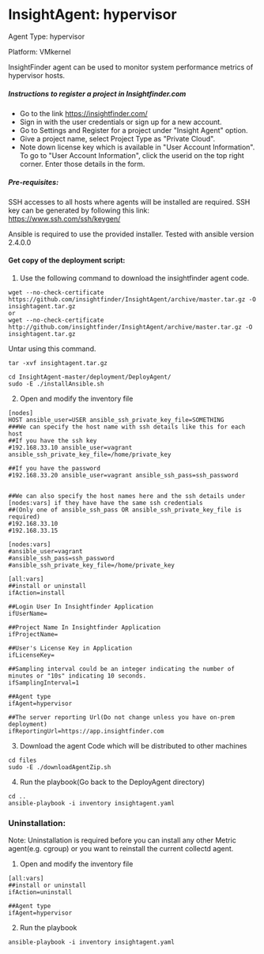 # InsightAgent: hypervisor
Agent Type: hypervisor

Platform: VMkernel

InsightFinder agent can be used to monitor system performance metrics of hypervisor hosts.

##### Instructions to register a project in Insightfinder.com
- Go to the link https://insightfinder.com/
- Sign in with the user credentials or sign up for a new account.
- Go to Settings and Register for a project under "Insight Agent" option.
- Give a project name, select Project Type as "Private Cloud".
- Note down license key which is available in "User Account Information". To go to "User Account Information", click the userid on the top right corner. Enter those details in the form.

##### Pre-requisites:
SSH accesses to all hosts where agents will be installed are required. SSH key can be generated by following this link:
https://www.ssh.com/ssh/keygen/

Ansible is required to use the provided installer. Tested with ansible version 2.4.0.0

#### Get copy of the deployment script:
1) Use the following command to download the insightfinder agent code.
```
wget --no-check-certificate https://github.com/insightfinder/InsightAgent/archive/master.tar.gz -O insightagent.tar.gz
or
wget --no-check-certificate http://github.com/insightfinder/InsightAgent/archive/master.tar.gz -O insightagent.tar.gz

```
Untar using this command.
```
tar -xvf insightagent.tar.gz
```
```
cd InsightAgent-master/deployment/DeployAgent/
sudo -E ./installAnsible.sh
```
2) Open and modify the inventory file

```
[nodes]
HOST ansible_user=USER ansible_ssh_private_key_file=SOMETHING
###We can specify the host name with ssh details like this for each host
##If you have the ssh key
#192.168.33.10 ansible_user=vagrant ansible_ssh_private_key_file=/home/private_key

##If you have the password
#192.168.33.20 ansible_user=vagrant ansible_ssh_pass=ssh_password


##We can also specify the host names here and the ssh details under [nodes:vars] if they have have the same ssh credentials
##(Only one of ansible_ssh_pass OR ansible_ssh_private_key_file is required)
#192.168.33.10
#192.168.33.15

[nodes:vars]
#ansible_user=vagrant
#ansible_ssh_pass=ssh_password
#ansible_ssh_private_key_file=/home/private_key

[all:vars]
##install or uninstall
ifAction=install

##Login User In Insightfinder Application
ifUserName=

##Project Name In Insightfinder Application
ifProjectName=

##User's License Key in Application
ifLicenseKey=

##Sampling interval could be an integer indicating the number of minutes or "10s" indicating 10 seconds.
ifSamplingInterval=1

##Agent type
ifAgent=hypervisor

##The server reporting Url(Do not change unless you have on-prem deployment)
ifReportingUrl=https://app.insightfinder.com
```


3) Download the agent Code which will be distributed to other machines
```
cd files
sudo -E ./downloadAgentZip.sh
```
4) Run the playbook(Go back to the DeployAgent directory)
```
cd ..
ansible-playbook -i inventory insightagent.yaml
```

### Uninstallation:
Note: Uninstallation is required before you can install any other Metric agent(e.g. cgroup) or you want to reinstall the current collectd agent.

1) Open and modify the inventory file
```
[all:vars]
##install or uninstall
ifAction=uninstall
```

```
##Agent type
ifAgent=hypervisor
```
2) Run the playbook
```
ansible-playbook -i inventory insightagent.yaml
```
